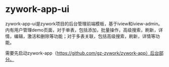 # zywork-app-ui


zywork-app-ui是zywork项目的后台管理前端模板，基于iview和iview-admin。内有用户管理demo页面，对于单表，包括添加，批量操作，高级搜索，刷新，详情，编辑，激活和删除等功能；对于多表关联，包括高级搜索，刷新，详情等功能。

需要先启动zywork-app（https://github.com/gz-zywork/zywork-app）后台部分。